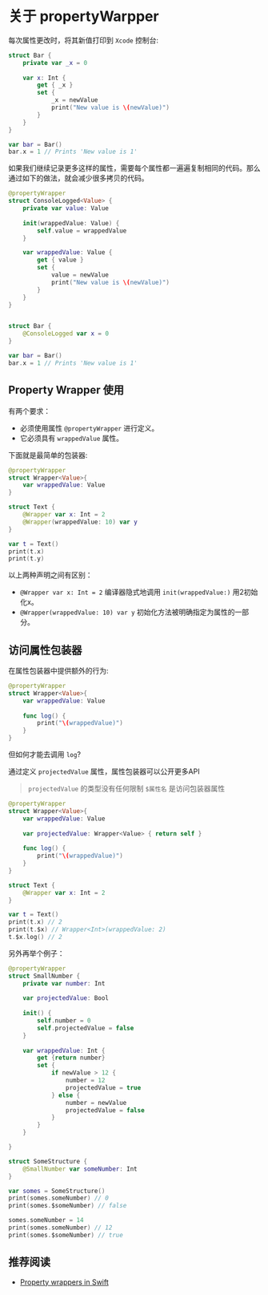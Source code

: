 # 关于 propertyWarpper

每次属性更改时，将其新值打印到 `Xcode` 控制台:

```swift
struct Bar {
    private var _x = 0
    
    var x: Int {
        get { _x }
        set {
            _x = newValue
            print("New value is \(newValue)") 
        }
    }
}

var bar = Bar()
bar.x = 1 // Prints 'New value is 1'
```

如果我们继续记录更多这样的属性，需要每个属性都一遍遍复制相同的代码。那么通过如下的做法，就会减少很多拷贝的代码。

```swift
@propertyWrapper
struct ConsoleLogged<Value> {
    private var value: Value
    
    init(wrappedValue: Value) {
        self.value = wrappedValue
    }

    var wrappedValue: Value {
        get { value }
        set { 
            value = newValue
            print("New value is \(newValue)") 
        }
    }
}


struct Bar {
    @ConsoleLogged var x = 0
}

var bar = Bar()
bar.x = 1 // Prints 'New value is 1'
```

## Property Wrapper 使用

有两个要求：

* 必须使用属性 `@propertyWrapper` 进行定义。
* 它必须具有 `wrappedValue` 属性。

下面就是最简单的包装器:

```swift
@propertyWrapper
struct Wrapper<Value>{
    var wrappedValue: Value
}

struct Text {
    @Wrapper var x: Int = 2
    @Wrapper(wrappedValue: 10) var y
}

var t = Text()
print(t.x) 
print(t.y)
```

以上两种声明之间有区别：

* `@Wrapper var x: Int = 2` 编译器隐式地调用 `init(wrappedValue:)` 用2初始化x。
* `@Wrapper(wrappedValue: 10) var y` 初始化方法被明确指定为属性的一部分。


## 访问属性包装器

在属性包装器中提供额外的行为:

```swift
@propertyWrapper
struct Wrapper<Value>{
    var wrappedValue: Value
    
    func log() {
        print("\(wrappedValue)")
    }
}
```

但如何才能去调用 `log`?

通过定义 `projectedValue` 属性，属性包装器可以公开更多API

> `projectedValue` 的类型没有任何限制
> `$属性名` 是访问包装器属性

```swift
@propertyWrapper
struct Wrapper<Value>{
    var wrappedValue: Value
    
    var projectedValue: Wrapper<Value> { return self }
    
    func log() {
        print("\(wrappedValue)")
    }
}

struct Text {
    @Wrapper var x: Int = 2
}

var t = Text()
print(t.x) // 2
print(t.$x) // Wrapper<Int>(wrappedValue: 2)
t.$x.log() // 2
```

另外再举个例子：

```swift
@propertyWrapper
struct SmallNumber {
    private var number: Int
    
    var projectedValue: Bool
    
    init() {
        self.number = 0
        self.projectedValue = false
    }
    
    var wrappedValue: Int {
        get {return number}
        set {
            if newValue > 12 {
                number = 12
                projectedValue = true
            } else {
                number = newValue
                projectedValue = false
            }
        }
    }

}

struct SomeStructure {
    @SmallNumber var someNumber: Int
}

var somes = SomeStructure()
print(somes.someNumber) // 0
print(somes.$someNumber) // false

somes.someNumber = 14
print(somes.someNumber) // 12
print(somes.$someNumber) // true
```

## 推荐阅读

* [Property wrappers in Swift](https://www.swiftbysundell.com/articles/property-wrappers-in-swift/)
